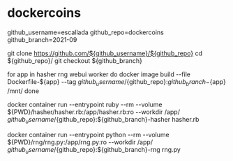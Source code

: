 # dockercoins
github_username=escallada
github_repo=dockercoins
github_branch=2021-09

git clone https://github.com/${github_username}/${github_repo}
cd ${github_repo}/
git checkout ${github_branch}

for app in hasher rng webui worker
do
  docker image build --file Dockerfile-${app} --tag ${github_username}/${github_repo}:${github_branch}-${app} /mnt/
done

docker container run --entrypoint ruby --rm --volume ${PWD}/hasher/hasher.rb:/app/hasher.rb:ro --workdir /app/ ${github_username}/${github_repo}:${github_branch}-hasher hasher.rb

docker container run --entrypoint python --rm --volume ${PWD}/rng/rng.py:/app/rng.py:ro --workdir /app/ ${github_username}/${github_repo}:${github_branch}-rng rng.py
